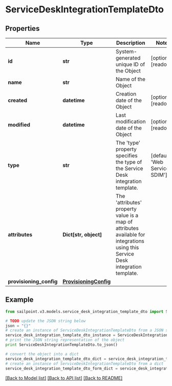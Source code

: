 # ServiceDeskIntegrationTemplateDto


## Properties
Name | Type | Description | Notes
------------ | ------------- | ------------- | -------------
**id** | **str** | System-generated unique ID of the Object | [optional] [readonly] 
**name** | **str** | Name of the Object | 
**created** | **datetime** | Creation date of the Object | [optional] [readonly] 
**modified** | **datetime** | Last modification date of the Object | [optional] [readonly] 
**type** | **str** | The &#39;type&#39; property specifies the type of the Service Desk integration template. | [default to 'Web Service SDIM']
**attributes** | **Dict[str, object]** | The &#39;attributes&#39; property value is a map of attributes available for integrations using this Service Desk integration template. | 
**provisioning_config** | [**ProvisioningConfig**](ProvisioningConfig.md) |  | 

## Example

```python
from sailpoint.v3.models.service_desk_integration_template_dto import ServiceDeskIntegrationTemplateDto

# TODO update the JSON string below
json = "{}"
# create an instance of ServiceDeskIntegrationTemplateDto from a JSON string
service_desk_integration_template_dto_instance = ServiceDeskIntegrationTemplateDto.from_json(json)
# print the JSON string representation of the object
print ServiceDeskIntegrationTemplateDto.to_json()

# convert the object into a dict
service_desk_integration_template_dto_dict = service_desk_integration_template_dto_instance.to_dict()
# create an instance of ServiceDeskIntegrationTemplateDto from a dict
service_desk_integration_template_dto_form_dict = service_desk_integration_template_dto.from_dict(service_desk_integration_template_dto_dict)
```
[[Back to Model list]](../README.md#documentation-for-models) [[Back to API list]](../README.md#documentation-for-api-endpoints) [[Back to README]](../README.md)


